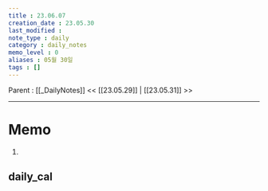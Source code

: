 ```yaml
---
title : 23.06.07
creation_date : 23.05.30
last_modified :
note_type : daily
category : daily_notes
memo_level : 0
aliases : 05월 30일
tags : []
---
```

Parent : [[_DailyNotes]]
<< [[23.05.29]] | [[23.05.31]] >>

---
# Memo

1.  

## daily_cal
